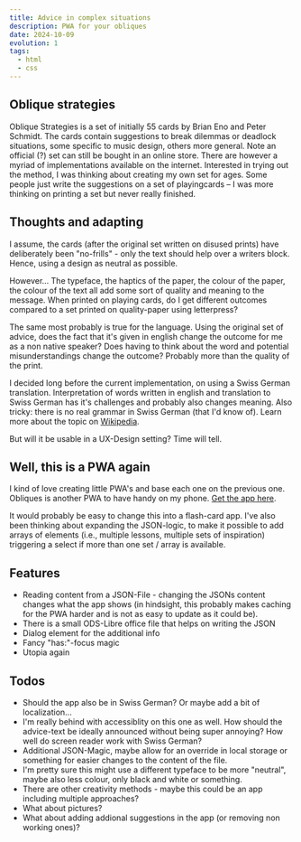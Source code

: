 ```yaml
---
title: Advice in complex situations
description: PWA for your obliques
date: 2024-10-09
evolution: 1
tags:
  - html
  - css
---
```


## Oblique strategies

Oblique Strategies is a set of initially 55 cards by Brian Eno and Peter Schmidt. The cards contain suggestions to break dilemmas or deadlock situations, some specific to music design, others more general. Note an official (?) set can still be bought in an online store. There are however a myriad of implementations available on the internet. 
Interested in trying out the method, I was thinking about creating my own set for ages. Some people just write the suggestions on a set of playingcards – I was more thinking on printing a set but never really finished.

## Thoughts and adapting 

I assume, the cards (after the original set written on disused prints) have deliberately been "no-frills" - only the text should help over a writers block. Hence, using a design as neutral as possible.

However... The typeface, the haptics of the paper, the colour of the paper, the colour of the text all add some sort of quality and meaning to the message. When printed on playing cards, do I get different outcomes compared to a set printed on quality-paper using letterpress?

The same most probably is true for the language. Using the original set of advice, does the fact that it's given in english change the outcome for me as a non native speaker? Does having to think about the word and potential misunderstandings change the outcome? Probably more than the quality of the print. 

I decided long before the current implementation, on using a Swiss German translation. Interpretation of words written in english and translation to Swiss German has it's challenges and probably also changes meaning. Also tricky: there is no real grammar in Swiss German (that I'd know of). Learn more about the topic on [Wikipedia](https://de.wikipedia.org/wiki/Schweizerdeutsch). 

But will it be usable in a UX-Design setting? Time will tell. 

## Well, this is a PWA again

I kind of love creating little PWA's and base each one on the previous one. Obliques is another PWA to have handy on my phone. [Get the app here](/webApps/Obliques/). 

It would probably be easy to change this into a flash-card app. I've also been thinking about expanding the JSON-logic, to make it possible to add arrays of elements (i.e., multiple lessons, multiple sets of inspiration) triggering a select if more than one set / array is available. 

## Features
- Reading content from a JSON-File - changing the JSONs content changes what the app shows (in hindsight, this probably makes caching for the PWA harder and is not as easy to update as it could be).
- There is a small ODS-Libre office file that helps on writing the JSON
- Dialog element for the additional info
- Fancy "has:"-focus magic
- Utopia again

## Todos
- Should the app also be in Swiss German? Or maybe add a bit of localization...
- I'm really behind with accessiblity on this one as well. How should the advice-text be ideally announced without being super annoying? How well do screen reader work with Swiss German? 
- Additional JSON-Magic, maybe allow for an override in local storage or something for easier changes to the content of the file.
- I'm pretty sure this might use a different typeface to be more "neutral", maybe also less colour, only black and white or something.
- There are other creativity methods - maybe this could be an app including multiple approaches? 
- What about pictures? 
- What about adding addional suggestions in the app (or removing non working ones)?